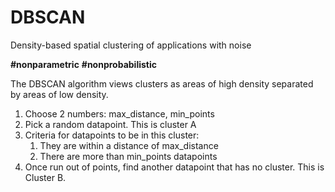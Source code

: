 # DBSCAN

Density-based spatial clustering of applications with noise

**#nonparametric** **#nonprobabilistic**

The DBSCAN algorithm views clusters as areas of high density separated by areas of low density.

1. Choose 2 numbers: max_distance, min_points
2. Pick a random datapoint. This is cluster A
3. Criteria for datapoints to be in this cluster:
    1. They are within a distance of max_distance
    2. There are more than min_points datapoints
4. Once run out of points, find another datapoint that has no cluster. This is Cluster B.